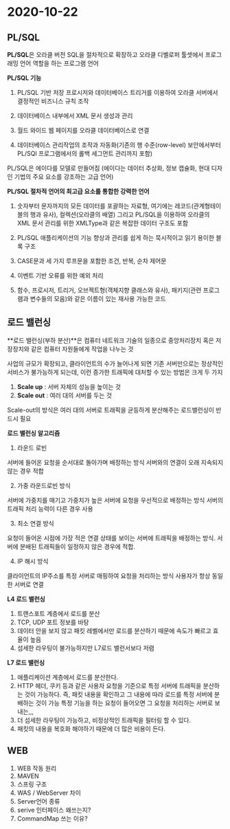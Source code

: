 # 2020-10-22 



## PL/SQL

**PL/SQL**은 오라클 버전 SQL을 절차적으로 확장하고 오라클 디벨로퍼 툴셋에서 프로그래밍 언어 역할을 하는 프로그램 언어

 

**PL/SQL 기능**

1. PL/SQL 기반 저장 프로시저와 데이터베이스 트리거를 이용하여 오라클 서버에서 결정적인 비즈니스 규칙 조작

2. 데이터베이스 내부에서 XML 문서 생성과 관리

3. 월드 와이드 웹 페이지를 오라클 데이터베이스로 연결

4. 데이터베이스 관리작업의 조작과 자동화(기존의 행 수준(row-level) 보안에서부터 PL/SQl 프로그램에서의 롤백 세그먼트 관리까지 포함)

 

PL/SQL은 에이다를 모델로 만들어짐 (에이다는 데이터 추상화, 정보 캡슐화, 현대 디자인 기법의 주요 요소를 강조하는 고급 언어)

 

**PL/SQL 절차적 언어의 최고급 요소를 통합한 강력한 언어**

1. 숫자부터 문자까지의 모든 데이터를 포괄하는 자료형, 여기에는 레코드(관계형테이블의 행과 유사), 컬렉션(오라클의 배열) 그리고 PL/SQL을 이용하여 오라클의 XML 문서 관리를 위한 XMLType과 같은 복잡한 데이터 구조도 포함

2. PL/SQL 애플리케이션의 기능 향상과 관리를 쉽게 하는 묵시적이고 읽기 용이한 블록 구조

3. CASE문과 세 가지 루프문을 포함한 조건, 반복, 순차 제어문

4. 이벤트 기반 오류를 위한 예외 처리

5. 함수, 프로시저, 트리거, 오브젝트형(객체지향 클래스와 유사), 패키지(관련 프로그램과 변수들의 모음)와 같은 이름이 있는 재사용 가능한 코드



## 로드 밸런싱

**로드 밸런싱(부하 분산)**은 컴퓨터 네트워크 기술의 일종으로 중앙처리장치 혹은 저장장치와 같은 컴퓨터 자원들에게 작업을 나누는 것



사업의 규모가 확장되고, 클라이언트의 수가 늘어나게 되면 기존 서버만으로는 정상적인 서비스가 불가능하게 되는데, 이런 증가한 트래픽에 대처할 수 있는 방법은 크게 두 가지

1. **Scale up** : 서버 자체의 성능을 높이는 것
2. **Scale out** : 여러 대의 서버를 두는 것

Scale-out의 방식은 여러 대의 서버로 트래픽을 균등하게 분산해주는 로드밸런싱이 반드시 필요



**로드 밸런싱 알고리즘**

1.  라운드 로빈

   서버에 들어온 요청을 순서대로 돌아가며 배정하는 방식
   서버와의 연결이 오래 지속되지 않는 경우 적합

2.  가중 라운드로빈 방식

   서버에 가중치를 매기고 가중치가 높은 서버에 요청을 우선적으로 배정하는 방식 서버의 트래픽 처리 능력이 다른 경우 사용

3.  최소 연결 방식

   요청이 들어온 시점에 가장 적은 연결 상태를 보이는 서버에 트래픽을 배정하는 방식.
   서버에 분배된 트래픽들이 일정하지 않은 경우에 적합.

4.  IP 해시 방식

   클라이언트의 IP주소를 특정 서버로 매핑하여 요청을 처리하는 방식
   사용자가 항상 동일한 서버로 연결



**L4 로드 밸런싱**

1. 트랜스포트 계층에서 로드를 분산
2.  TCP, UDP 포트 정보를 바탕
3. 데이터 안을 보지 않고 패킷 레벨에서만 로드를 분산하기 때문에 속도가 빠르고 효율이 높음
4. 섬세한 라우팅이 불가능하지만 L7로드 밸런서보다 저렴



**L7 로드 밸런싱**

1. 애플리케이션 계층에서 로드를 분산한다.
2. HTTP 헤더, 쿠키 등과 같은 사용자 요청을 기준으로 특정 서버에 트래픽을 분산하는 것이 가능하다. 즉, 패킷 내용을 확인하고 그 내용에 따라 로드를 특정 서버에 분배하는 것이 가능
   특정 기능을 하는 요청이 들어오면 그 요청을 처리하는 서버로 보내는,,,
3. 더 섬세한 라우팅이 가능하고, 비정상적인 트래픽을 필터링 할 수 있다.
4. 패킷의 내용을 복호화 해야하기 때문에 더 많은 비용이 든다.



## WEB

1. WEB 작동 원리
2. MAVEN
3. 스프링 구조
4. WAS / WebServer 차이
5. Server언어 종류
6. serive 인터페이스 왜쓰는지?
7. CommandMap 쓰는 이유?